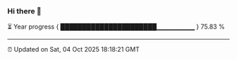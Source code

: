 ### Hi there 👋

⏳ Year progress { ██████████████████████▁▁▁▁▁▁▁▁ } 75.83 %

---

⏰ Updated on Sat, 04 Oct 2025 18:18:21 GMT
